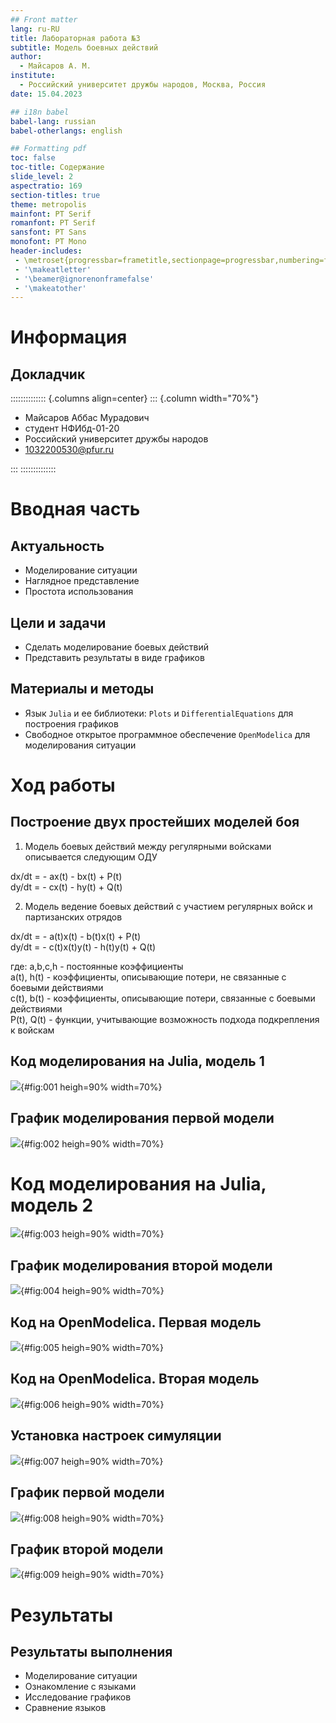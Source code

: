 ```yaml
---
## Front matter
lang: ru-RU
title: Лабораторная работа №3
subtitle: Модель боевных действий
author:
  - Майсаров А. М.
institute:
  - Российский университет дружбы народов, Москва, Россия
date: 15.04.2023

## i18n babel
babel-lang: russian
babel-otherlangs: english

## Formatting pdf
toc: false
toc-title: Содержание
slide_level: 2
aspectratio: 169
section-titles: true
theme: metropolis
mainfont: PT Serif 
romanfont: PT Serif 
sansfont: PT Sans
monofont: PT Mono
header-includes:
 - \metroset{progressbar=frametitle,sectionpage=progressbar,numbering=fraction}
 - '\makeatletter'
 - '\beamer@ignorenonframefalse'
 - '\makeatother'
---
```


# Информация

## Докладчик

:::::::::::::: {.columns align=center}
::: {.column width="70%"}

  * Майсаров Аббас Мурадович
  * студент НФИбд-01-20
  * Российский университет дружбы народов
  * [1032200530@pfur.ru](mailto:1032200530@pfur.ru)

:::
::::::::::::::

# Вводная часть

## Актуальность

- Моделирование ситуации 
- Наглядное представление
- Простота использования

## Цели и задачи

- Сделать моделирование боевых действий
- Представить результаты в виде графиков

## Материалы и методы

- Язык `Julia` и ее библиотеки: `Plots` и `DifferentialEquations` для построения графиков
- Свободное открытое программное обеспечение `OpenModelica` для моделирования ситуации
 
# Ход работы

## Построение двух простейших моделей боя

1. Модель боевых действий между регулярными войсками описывается следующим ОДУ

  dx/dt = - ax(t) - bx(t) + P(t)  
  dy/dt = - cx(t) - hy(t) + Q(t) 
 
2. Модель ведение боевых действий с участием регулярных войск и
партизанских отрядов

  dx/dt = - a(t)x(t) - b(t)x(t) + P(t)  
  dy/dt = - c(t)x(t)y(t) - h(t)y(t) + Q(t)  

где: 
a,b,c,h - постоянные коэффициенты  
a(t), h(t) - коэффициенты, описывающие потери, не связанные с боевыми действиями  
c(t), b(t) - коэффициенты, описывающие потери, связанные с боевыми действиями  
P(t), Q(t) - функции, учитывающие возможность подхода подкрепления к войскам  


## Код моделирования на Julia, модель 1

![](image/fig005.png){#fig:001 heigh=90% width=70%}

## График моделирования первой модели 

![](image/fig003.png){#fig:002 heigh=90% width=70%}

# Код моделирования на Julia, модель 2

![](image/fig006.png){#fig:003 heigh=90% width=70%}

## График моделирования второй модели 

![](image/fig004.png){#fig:004 heigh=90% width=70%}

## Код на OpenModelica. Первая модель 

![](image/fig007.png){#fig:005 heigh=90% width=70%}

## Код на OpenModelica. Вторая модель 
![](image/fig009.png){#fig:006 heigh=90% width=70%}

## Установка настроек симуляции

![](image/fig008.png){#fig:007 heigh=90% width=70%}


## График первой модели 
![](image/fig001.png){#fig:008 heigh=90% width=70%}

## График второй модели

![](image/fig002.png){#fig:009 heigh=90% width=70%}

# Результаты
## Результаты выполнения

- Моделирование ситуации
- Ознакомление с языками
- Исследование графиков
- Сравнение языков
